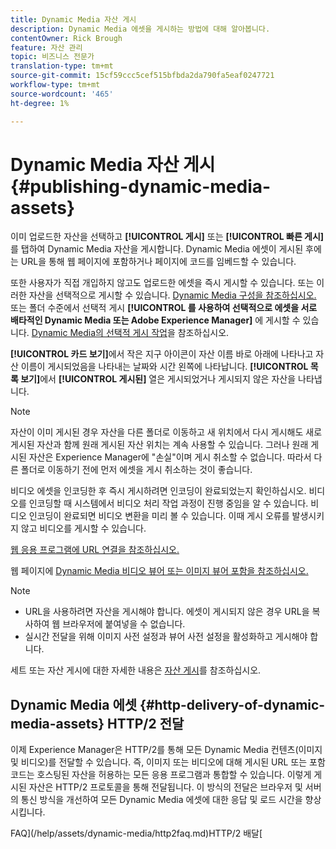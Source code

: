 ```yaml
---
title: Dynamic Media 자산 게시
description: Dynamic Media 에셋을 게시하는 방법에 대해 알아봅니다.
contentOwner: Rick Brough
feature: 자산 관리
topic: 비즈니스 전문가
translation-type: tm+mt
source-git-commit: 15cf59ccc5cef515bfbda2da790fa5eaf0247721
workflow-type: tm+mt
source-wordcount: '465'
ht-degree: 1%

---
```



# Dynamic Media 자산 게시 {#publishing-dynamic-media-assets}

이미 업로드한 자산을 선택하고 **[!UICONTROL 게시]** 또는 **[!UICONTROL 빠른 게시]**&#x200B;를 탭하여 Dynamic Media 자산을 게시합니다. Dynamic Media 에셋이 게시된 후에는 URL을 통해 웹 페이지에 포함하거나 페이지에 코드를 임베드할 수 있습니다.

또한 사용자가 직접 개입하지 않고도 업로드한 에셋을 즉시 게시할 수 있습니다. 또는 이러한 자산을 선택적으로 게시할 수 있습니다. [Dynamic Media 구성을 참조하십시오.](config-dm.md) 또는 폴더 수준에서 선택적 게시 **[!UICONTROL 를 사용하여 선택적으로 에셋을 서로 배타적인 Dynamic Media 또는 Adobe Experience Manager]** 에 게시할 수 있습니다. [Dynamic Media의 선택적 게시 작업](/help/assets/dynamic-media/selective-publishing.md)을 참조하십시오.

**[!UICONTROL 카드 보기]**&#x200B;에서 작은 지구 아이콘이 자산 이름 바로 아래에 나타나고 자산 이름이 게시되었음을 나타내는 날짜와 시간 왼쪽에 나타납니다. **[!UICONTROL 목록 보기]**&#x200B;에서 **[!UICONTROL 게시된]** 열은 게시되었거나 게시되지 않은 자산을 나타냅니다.

>[!NOTE]
>
>자산이 이미 게시된 경우 자산을 다른 폴더로 이동하고 새 위치에서 다시 게시해도 새로 게시된 자산과 함께 원래 게시된 자산 위치는 계속 사용할 수 있습니다. 그러나 원래 게시된 자산은 Experience Manager에 &quot;손실&quot;이며 게시 취소할 수 없습니다. 따라서 다른 폴더로 이동하기 전에 먼저 에셋을 게시 취소하는 것이 좋습니다.

비디오 에셋을 인코딩한 후 즉시 게시하려면 인코딩이 완료되었는지 확인하십시오. 비디오를 인코딩할 때 시스템에서 비디오 처리 작업 과정이 진행 중임을 알 수 있습니다. 비디오 인코딩이 완료되면 비디오 변환을 미리 볼 수 있습니다. 이때 게시 오류를 발생시키지 않고 비디오를 게시할 수 있습니다.

[웹 응용 프로그램에 URL 연결을 참조하십시오.](linking-urls-to-yourwebapplication.md)

웹 페이지에 [Dynamic Media 비디오 뷰어 또는 이미지 뷰어 포함을 참조하십시오.](embed-code.md)

>[!NOTE]
>
>* URL을 사용하려면 자산을 게시해야 합니다. 에셋이 게시되지 않은 경우 URL을 복사하여 웹 브라우저에 붙여넣을 수 없습니다.
>* 실시간 전달을 위해 이미지 사전 설정과 뷰어 사전 설정을 활성화하고 게시해야 합니다.

>



세트 또는 자산 게시에 대한 자세한 내용은 [자산 게시](/help/assets/manage-digital-assets.md)를 참조하십시오.

## Dynamic Media 에셋 {#http-delivery-of-dynamic-media-assets} HTTP/2 전달

이제 Experience Manager은 HTTP/2를 통해 모든 Dynamic Media 컨텐츠(이미지 및 비디오)를 전달할 수 있습니다. 즉, 이미지 또는 비디오에 대해 게시된 URL 또는 포함 코드는 호스팅된 자산을 허용하는 모든 응용 프로그램과 통합할 수 있습니다. 이렇게 게시된 자산은 HTTP/2 프로토콜을 통해 전달됩니다. 이 방식의 전달은 브라우저 및 서버의 통신 방식을 개선하여 모든 Dynamic Media 에셋에 대한 응답 및 로드 시간을 향상시킵니다.

FAQ](/help/assets/dynamic-media/http2faq.md)HTTP/2 배달[

<!--this md file used to reside under sites-administering-->
